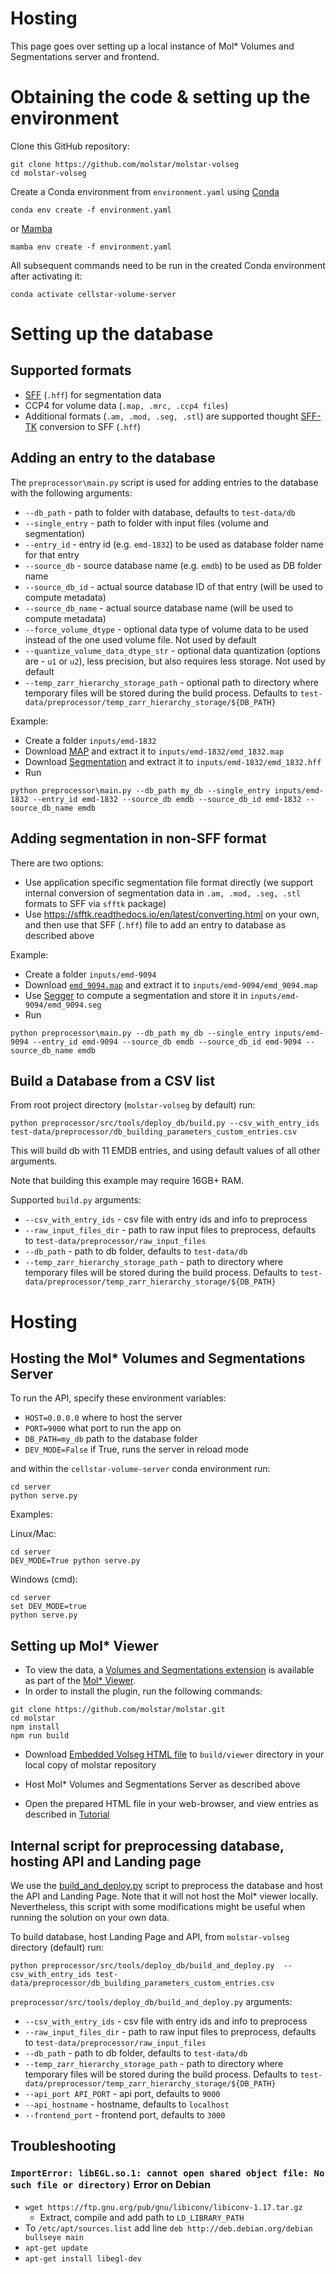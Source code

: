 # Hosting

This page goes over setting up a local instance of Mol* Volumes and Segmentations server and frontend.

# Obtaining the code & setting up the environment

Clone this GitHub repository: 

```
git clone https://github.com/molstar/molstar-volseg
cd molstar-volseg
```

Create a Conda environment from `environment.yaml` using [Conda](https://conda.io/projects/conda/en/latest/user-guide/install/index.html)

```
conda env create -f environment.yaml
```


or [Mamba](https://mamba.readthedocs.io/en/latest/installation.html)

```
mamba env create -f environment.yaml
```

All subsequent commands need to be run in the created Conda environment after activating it:

```
conda activate cellstar-volume-server
```

# Setting up the database

## Supported formats

- [SFF](https://www.ebi.ac.uk/emdb/documentation#seg_model) (`.hff`) for segmentation data
- CCP4 for volume data (`.map, .mrc, .ccp4 files`)
- Additional formats (`.am, .mod, .seg, .stl`) are supported thought [SFF-TK](https://github.com/emdb-empiar/sfftk) conversion to SFF (`.hff`)

## Adding an entry to the database

The `preprocessor\main.py` script is used for adding entries to the database with the following arguments:

 - `--db_path` - path to folder with database, defaults to `test-data/db`
 - `--single_entry` - path to folder with input files (volume and segmentation)
 - `--entry_id` - entry id (e.g. `emd-1832`) to be used as database folder name for that entry
 - `--source_db` - source database name (e.g. `emdb`) to be used as DB folder name
 - `--source_db_id` - actual source database ID of that entry (will be used to compute metadata)
 - `--source_db_name` - actual source database name (will be used to compute metadata)
 - `--force_volume_dtype` - optional data type of volume data to be used instead of the one used volume file. Not used by default
 - `--quantize_volume_data_dtype_str` - optional data quantization (options are - `u1` or `u2`), less precision, but also requires less storage. Not used by default
 - `--temp_zarr_hierarchy_storage_path` - optional path to directory where temporary files will be stored during the build process. Defaults to `test-data/preprocessor/temp_zarr_hierarchy_storage/${DB_PATH}`


Example:

- Create a folder `inputs/emd-1832`
- Download [MAP](https://ftp.ebi.ac.uk/pub/databases/emdb/structures/EMD-1832/map/emd_1832.map.gz) and extract it to `inputs/emd-1832/emd_1832.map`
- Download [Segmentation](https://www.ebi.ac.uk/em_static/emdb_sff/18/1832/emd_1832.hff.gz) and extract it to `inputs/emd-1832/emd_1832.hff`
- Run

```
python preprocessor\main.py --db_path my_db --single_entry inputs/emd-1832 --entry_id emd-1832 --source_db emdb --source_db_id emd-1832 --source_db_name emdb
```

## Adding segmentation in non-SFF format

There are two options:
- Use application specific segmentation file format directly (we support internal conversion of segmentation data in `.am, .mod, .seg, .stl` formats to SFF via `sfftk` package)
- Use https://sfftk.readthedocs.io/en/latest/converting.html on your own, and then use that SFF (`.hff`) file to add an entry to database as described above

Example:

- Create a folder `inputs/emd-9094`
- Download [`emd_9094.map`](https://ftp.ebi.ac.uk/pub/databases/emdb/structures/EMD-9094/map/emd_9094.map.gz) and extract it to `inputs/emd-9094/emd_9094.map`
- Use [Segger](https://www.cgl.ucsf.edu/chimera/docs/ContributedSoftware/segger/segment.html) to compute a segmentation and store it in `inputs/emd-9094/emd_9094.seg`
- Run

```
python preprocessor\main.py --db_path my_db --single_entry inputs/emd-9094 --entry_id emd-9094 --source_db emdb --source_db_id emd-9094 --source_db_name emdb
```

## Build a Database from a CSV list

From root project directory (`molstar-volseg` by default) run:

```
python preprocessor/src/tools/deploy_db/build.py --csv_with_entry_ids test-data/preprocessor/db_building_parameters_custom_entries.csv
```

This will build db with 11 EMDB entries, and using default values of all other arguments.

Note that building this example may require 16GB+ RAM.

Supported `build.py` arguments:
 - `--csv_with_entry_ids` - csv file with entry ids and info to preprocess
 - `--raw_input_files_dir` - path to raw input files to preprocess, defaults to `test-data/preprocessor/raw_input_files`
 - `--db_path` - path to db folder, defaults to `test-data/db`
 - `--temp_zarr_hierarchy_storage_path` - path to directory where temporary files will be stored during the build process. Defaults to `test-data/preprocessor/temp_zarr_hierarchy_storage/${DB_PATH}`
	

# Hosting

## Hosting the Mol* Volumes and Segmentations Server

To run the API, specify these environment variables:

- `HOST=0.0.0.0` where to host the server
- `PORT=9000` what port to run the app on
- `DB_PATH=my_db` path to the database folder
- `DEV_MODE=False` if True, runs the server in reload mode

and within the `cellstar-volume-server` conda environment run:

```
cd server
python serve.py
```

Examples:

Linux/Mac:

```
cd server
DEV_MODE=True python serve.py
```

Windows (cmd):

```
cd server
set DEV_MODE=true
python serve.py
```

## Setting up Mol* Viewer

- To view the data, a [Volumes and Segmentations extension](https://github.com/molstar/molstar/tree/master/src/extensions/volumes-and-segmentations) is available as part of the [Mol* Viewer](https://github.com/molstar/molstar). 
- In order to install the plugin, run the following commands:
```
git clone https://github.com/molstar/molstar.git
cd molstar
npm install
npm run build
```

- Download [Embedded Volseg HTML file](./embedded_volseg.html) to `build/viewer` directory in your local copy of molstar repository

- Host Mol* Volumes and Segmentations Server as described above

- Open the prepared HTML file in your web-browser, and view entries as described in [Tutorial](https://molstar.org/viewer-docs/volumes_and_segmentations/how-to/)



## Internal script for preprocessing database, hosting API and Landing page

We use the [build_and_deploy.py](../preprocessor/src/tools/deploy_db/build_and_deploy.py) script to preprocess the database and host the API and Landing Page. Note that it will not host the Mol* viewer locally. Nevertheless, this script with some modifications might be useful when running the solution on your own data. 

To build database, host Landing Page and API, from `molstar-volseg` directory (default) run:

```
python preprocessor/src/tools/deploy_db/build_and_deploy.py  --csv_with_entry_ids test-data/preprocessor/db_building_parameters_custom_entries.csv	
```

`preprocessor/src/tools/deploy_db/build_and_deploy.py` arguments:

 - `--csv_with_entry_ids` - csv file with entry ids and info to preprocess
 - `--raw_input_files_dir` - path to raw input files to preprocess, defaults to `test-data/preprocessor/raw_input_files`
 - `--db_path` - path to db folder, defaults to `test-data/db`
 - `--temp_zarr_hierarchy_storage_path` - path to directory where temporary files will be stored during the build process. Defaults to `test-data/preprocessor/temp_zarr_hierarchy_storage/${DB_PATH}`
 - `--api_port API_PORT` - api port, defaults to `9000`
 - `--api_hostname` - hostname, defaults to `localhost`
 - `--frontend_port` - frontend port, defaults to `3000`


## Troubleshooting

### `ImportError: libEGL.so.1: cannot open shared object file: No such file or directory)` Error on Debian

- `wget https://ftp.gnu.org/pub/gnu/libiconv/libiconv-1.17.tar.gz`
  - Extract, compile and add path to `LD_LIBRARY_PATH`
- To `/etc/apt/sources.list` add line `deb http://deb.debian.org/debian bullseye main`
- `apt-get update`
- `apt-get install libegl-dev`

